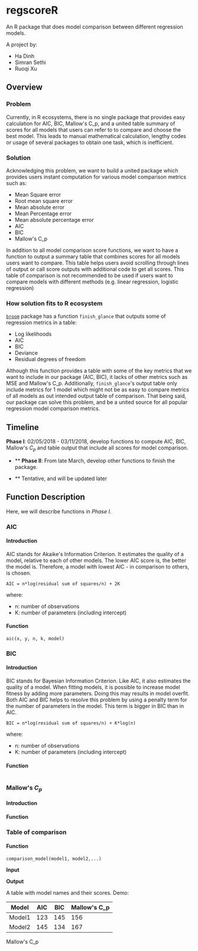 # regscoreR

An R package that does model comparison between different regression models.

A project by:
- Ha Dinh
- Simran Sethi
- Ruoqi Xu

## **Overview**

### Problem

Currently, in R ecosystems, there is no single package that provides easy calculation for AIC, BIC, Mallow's C_p, and a united table summary of scores for all models that users can refer to to compare and choose the best model. This leads to manual mathematical calculation, lengthy codes or usage of several packages to obtain one task, which is inefficient.

### Solution

Acknowledging this problem, we want to build a united package which provides users instant computation for various model comparison metrics such as:

- Mean Square error
- Root mean square error
- Mean absolute error
- Mean Percentage error
- Mean absolute percentage error
- AIC
- BIC
- Mallow's C_p

In addition to all model comparison score functions, we want to have a function to output a summary table that combines scores for all models users want to compare. This table helps users avoid scrolling through lines of output or call score outputs with additional code to get all scores. This table of comparison is not recommended to be used if users want to compare models with different methods (e.g. linear regression, logistic regression)

### How solution fits to R ecosystem

[`broom`](https://www.rdocumentation.org/packages/broom/versions/0.4.2/topics/finish_glance) package has a function `finish_glance` that outputs some of regression metrics in a table:
* Log likelihoods
* AIC
* BIC
* Deviance
* Residual degrees of freedom

Although this function provides a table with some of the key metrics that we want to include in our package (AIC, BIC), it lacks of other metrics such as MSE and Mallow's C_p. Additionally, `finish_glance`'s output table only include metrics for 1 model which might not be as easy to compare metrics of all models as out intended output table of comparison. That being said, our package can solve this problem, and be a united source for all popular regression model comparison metrics. 

## **Timeline**

**Phase I**: 02/05/2018 - 03/11/2018, develop functions to compute AIC, BIC, Mallow's $C_p$ and table output that include all scores for model comparison.
- ** **Phase II**: From late March, develop other functions to finish the package.

* ** Tentative, and will be updated later

## **Function Description**

Here, we will describe functions in *Phase I*.

### AIC

#### Introduction

AIC stands for Akaike's Information Criterion. It estimates the quality of a model, relative to each of other models. The lower AIC score is, the better the model is. Therefore, a model with lowest AIC - in comparison to others, is chosen.

```
AIC = n*log(residual sum of squares/n) + 2K
```

where:
- n: number of observations
- K: number of parameters (including intercept)

#### Function

```
aic(x, y, n, k, model)
```

### BIC

#### Introduction

BIC stands for Bayesian Information Criterion. Like AIC, it also estimates the quality of a model. When fitting models, it is possible to increase model fitness by adding more parameters. Doing this may results in model overfit. Both AIC and BIC helps to resolve this problem by using a penalty term for the number of parameters in the model. This term is bigger in BIC than in AIC.

```
BIC = n*log(residual sum of squares/n) + K*log(n)
```

where:
- n: number of observations
- K: number of parameters (including intercept)

#### Function

```
```

### Mallow's $C_p$

#### Introduction


#### Function


### Table of comparison

#### Function

```
comparison_model(model1, model2,...)
```

**Input**


**Output**

A table with model names and their scores. Demo:

| Model  | AIC | BIC | Mallow's C_p |
|--------|-----|-----|--------------|
| Model1 | 123 | 145 | 156          |
| Model2 | 145 | 134 | 167          |

Mallow's C_p
